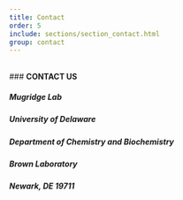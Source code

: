 ```yaml
---
title: Contact
order: 5
include: sections/section_contact.html
group: contact
---
```

<br>
### <strong>CONTACT US

##### Mugridge Lab <br>
##### University of Delaware <br>
##### Department of Chemistry and Biochemistry <br> 
##### Brown Laboratory <br>
##### Newark, DE 19711
